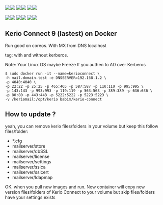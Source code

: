 [![](https://images.microbadger.com/badges/image/babim/kerio-connect.svg)](https://microbadger.com/images/babim/kerio-connect "Get your own image badge on microbadger.com")[![](https://images.microbadger.com/badges/version/babim/kerio-connect.svg)](https://microbadger.com/images/babim/kerio-connect "Get your own version badge on microbadger.com")
[![](https://images.microbadger.com/badges/image/babim/kerio-connect:ssh.svg)](https://microbadger.com/images/babim/kerio-connect:ssh "Get your own image badge on microbadger.com")[![](https://images.microbadger.com/badges/version/babim/kerio-connect:ssh.svg)](https://microbadger.com/images/babim/kerio-connect:ssh "Get your own version badge on microbadger.com")
[![](https://images.microbadger.com/badges/image/babim/kerio-connect:fixed.svg)](https://microbadger.com/images/babim/kerio-connect:fixed "Get your own image badge on microbadger.com")[![](https://images.microbadger.com/badges/version/babim/kerio-connect:fixed.svg)](https://microbadger.com/images/babim/kerio-connect:fixed "Get your own version badge on microbadger.com")

[![](https://images.microbadger.com/badges/image/babim/kerio-connect:nokrb.svg)](https://microbadger.com/images/babim/kerio-connect:nokrb "Get your own image badge on microbadger.com")[![](https://images.microbadger.com/badges/version/babim/kerio-connect:nokrb.svg)](https://microbadger.com/images/babim/kerio-connect:nokrb "Get your own version badge on microbadger.com")
[![](https://images.microbadger.com/badges/image/babim/kerio-connect:ssh.nokrb.svg)](https://microbadger.com/images/babim/kerio-connect:ssh.nokrb "Get your own image badge on microbadger.com")[![](https://images.microbadger.com/badges/version/babim/kerio-connect:ssh.nokrb.svg)](https://microbadger.com/images/babim/kerio-connect:ssh.nokrb "Get your own version badge on microbadger.com")
[![](https://images.microbadger.com/badges/image/babim/kerio-connect:fixed.nokrb.svg)](https://microbadger.com/images/babim/kerio-connect:fixed.nokrb "Get your own image badge on microbadger.com")[![](https://images.microbadger.com/badges/version/babim/kerio-connect:fixed.nokrb.svg)](https://microbadger.com/images/babim/kerio-connect:fixed "Get your own version badge on microbadger.com")

## Kerio Connect 9 (lastest) on Docker
Run good on coreos. With MX from DNS localhost

tag: with and without kerberos.

Note: Your Linux OS maybe Freeze If you authen to AD over Kerberos

```
$ sudo docker run -it --name=kerioconnect \
-h mail.domain.test -e DNSSERVER=192.168.1.2 \
-p 4040:4040 \
-p 22:22 -p 25:25 -p 465:465 -p 587:587 -p 110:110 -p 995:995 \
-p 143:143 -p 993:993 -p 119:119 -p 563:563 -p 389:389 -p 636:636 \
-p 80:80 -p 443:443 -p 5222:5222 -p 5223:5223 \
-v /keriomail:/opt/kerio babim/kerio-connect
```
## How to update ?

yeah, you can remove kerio files/folders in your volume but keep this follow files/folder:
- *.cfg
- mailserver/store
- mailserver/dbSSL
- mailserver/license
- mailserver/settings
- mailserver/sslca
- mailserver/sslcert
- mailserver/ldapmap

OK. when you pull new images and run. New container will copy new version files/folders of Kerio Connect to your volume but skip files/folders have your settings exists
